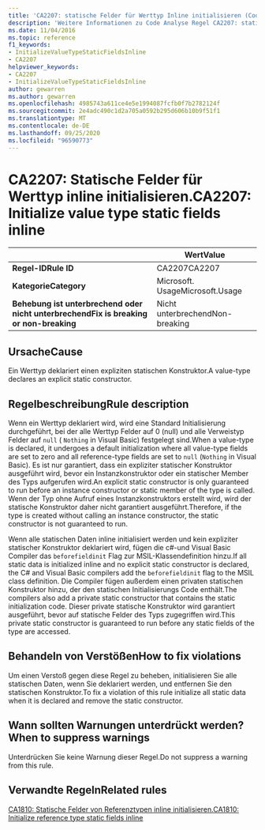 ```yaml
---
title: 'CA2207: statische Felder für Werttyp Inline initialisieren (Code Analyse)'
description: 'Weitere Informationen zu Code Analyse Regel CA2207: statische Felder für Werttyp Inline initialisieren'
ms.date: 11/04/2016
ms.topic: reference
f1_keywords:
- InitializeValueTypeStaticFieldsInline
- CA2207
helpviewer_keywords:
- CA2207
- InitializeValueTypeStaticFieldsInline
author: gewarren
ms.author: gewarren
ms.openlocfilehash: 4985743a611ce4e5e1994087fcfb0f7b2782124f
ms.sourcegitcommit: 2e4adc490c1d2a705a0592b295d606b10b9f51f1
ms.translationtype: MT
ms.contentlocale: de-DE
ms.lasthandoff: 09/25/2020
ms.locfileid: "96590773"
---
```

# <a name="ca2207-initialize-value-type-static-fields-inline"></a><span data-ttu-id="1ce54-103">CA2207: Statische Felder für Werttyp inline initialisieren.</span><span class="sxs-lookup"><span data-stu-id="1ce54-103">CA2207: Initialize value type static fields inline</span></span>

| | <span data-ttu-id="1ce54-104">Wert</span><span class="sxs-lookup"><span data-stu-id="1ce54-104">Value</span></span> |
|-|-|
| <span data-ttu-id="1ce54-105">**Regel-ID**</span><span class="sxs-lookup"><span data-stu-id="1ce54-105">**Rule ID**</span></span> |<span data-ttu-id="1ce54-106">CA2207</span><span class="sxs-lookup"><span data-stu-id="1ce54-106">CA2207</span></span>|
| <span data-ttu-id="1ce54-107">**Kategorie**</span><span class="sxs-lookup"><span data-stu-id="1ce54-107">**Category**</span></span> |<span data-ttu-id="1ce54-108">Microsoft. Usage</span><span class="sxs-lookup"><span data-stu-id="1ce54-108">Microsoft.Usage</span></span>|
| <span data-ttu-id="1ce54-109">**Behebung ist unterbrechend oder nicht unterbrechend**</span><span class="sxs-lookup"><span data-stu-id="1ce54-109">**Fix is breaking or non-breaking**</span></span> |<span data-ttu-id="1ce54-110">Nicht unterbrechend</span><span class="sxs-lookup"><span data-stu-id="1ce54-110">Non-breaking</span></span>|

## <a name="cause"></a><span data-ttu-id="1ce54-111">Ursache</span><span class="sxs-lookup"><span data-stu-id="1ce54-111">Cause</span></span>

<span data-ttu-id="1ce54-112">Ein Werttyp deklariert einen expliziten statischen Konstruktor.</span><span class="sxs-lookup"><span data-stu-id="1ce54-112">A value-type declares an explicit static constructor.</span></span>

## <a name="rule-description"></a><span data-ttu-id="1ce54-113">Regelbeschreibung</span><span class="sxs-lookup"><span data-stu-id="1ce54-113">Rule description</span></span>

<span data-ttu-id="1ce54-114">Wenn ein Werttyp deklariert wird, wird eine Standard Initialisierung durchgeführt, bei der alle Werttyp Felder auf 0 (null) und alle Verweistyp Felder auf `null` ( `Nothing` in Visual Basic) festgelegt sind.</span><span class="sxs-lookup"><span data-stu-id="1ce54-114">When a value-type is declared, it undergoes a default initialization where all value-type fields are set to zero and all reference-type fields are set to `null` (`Nothing` in Visual Basic).</span></span> <span data-ttu-id="1ce54-115">Es ist nur garantiert, dass ein expliziter statischer Konstruktor ausgeführt wird, bevor ein Instanzkonstruktor oder ein statischer Member des Typs aufgerufen wird.</span><span class="sxs-lookup"><span data-stu-id="1ce54-115">An explicit static constructor is only guaranteed to run before an instance constructor or static member of the type is called.</span></span> <span data-ttu-id="1ce54-116">Wenn der Typ ohne Aufruf eines Instanzkonstruktors erstellt wird, wird der statische Konstruktor daher nicht garantiert ausgeführt.</span><span class="sxs-lookup"><span data-stu-id="1ce54-116">Therefore, if the type is created without calling an instance constructor, the static constructor is not guaranteed to run.</span></span>

<span data-ttu-id="1ce54-117">Wenn alle statischen Daten inline initialisiert werden und kein expliziter statischer Konstruktor deklariert wird, fügen die c#-und Visual Basic Compiler das `beforefieldinit` Flag zur MSIL-Klassendefinition hinzu.</span><span class="sxs-lookup"><span data-stu-id="1ce54-117">If all static data is initialized inline and no explicit static constructor is declared, the C# and Visual Basic compilers add the `beforefieldinit` flag to the MSIL class definition.</span></span> <span data-ttu-id="1ce54-118">Die Compiler fügen außerdem einen privaten statischen Konstruktor hinzu, der den statischen Initialisierungs Code enthält.</span><span class="sxs-lookup"><span data-stu-id="1ce54-118">The compilers also add a private static constructor that contains the static initialization code.</span></span> <span data-ttu-id="1ce54-119">Dieser private statische Konstruktor wird garantiert ausgeführt, bevor auf statische Felder des Typs zugegriffen wird.</span><span class="sxs-lookup"><span data-stu-id="1ce54-119">This private static constructor is guaranteed to run before any static fields of the type are accessed.</span></span>

## <a name="how-to-fix-violations"></a><span data-ttu-id="1ce54-120">Behandeln von Verstößen</span><span class="sxs-lookup"><span data-stu-id="1ce54-120">How to fix violations</span></span>

<span data-ttu-id="1ce54-121">Um einen Verstoß gegen diese Regel zu beheben, initialisieren Sie alle statischen Daten, wenn Sie deklariert werden, und entfernen Sie den statischen Konstruktor.</span><span class="sxs-lookup"><span data-stu-id="1ce54-121">To fix a violation of this rule initialize all static data when it is declared and remove the static constructor.</span></span>

## <a name="when-to-suppress-warnings"></a><span data-ttu-id="1ce54-122">Wann sollten Warnungen unterdrückt werden?</span><span class="sxs-lookup"><span data-stu-id="1ce54-122">When to suppress warnings</span></span>

<span data-ttu-id="1ce54-123">Unterdrücken Sie keine Warnung dieser Regel.</span><span class="sxs-lookup"><span data-stu-id="1ce54-123">Do not suppress a warning from this rule.</span></span>

## <a name="related-rules"></a><span data-ttu-id="1ce54-124">Verwandte Regeln</span><span class="sxs-lookup"><span data-stu-id="1ce54-124">Related rules</span></span>

[<span data-ttu-id="1ce54-125">CA1810: Statische Felder von Referenztypen inline initialisieren.</span><span class="sxs-lookup"><span data-stu-id="1ce54-125">CA1810: Initialize reference type static fields inline</span></span>](ca1810.md)
